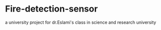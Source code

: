 # Fire-detection-sensor
a university project for dr.Eslami's class in science and research university
